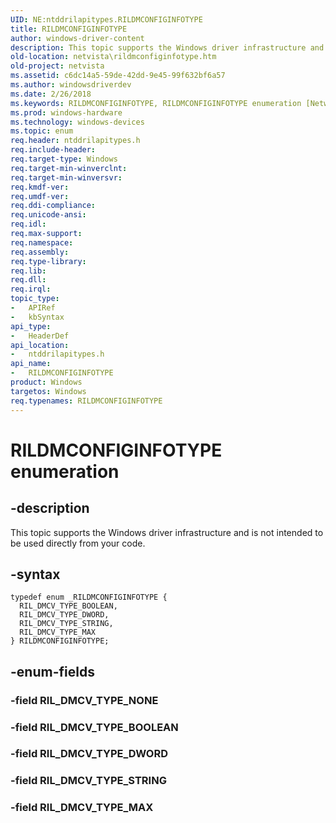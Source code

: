 ```yaml
---
UID: NE:ntddrilapitypes.RILDMCONFIGINFOTYPE
title: RILDMCONFIGINFOTYPE
author: windows-driver-content
description: This topic supports the Windows driver infrastructure and is not intended to be used directly from your code.
old-location: netvista\rildmconfiginfotype.htm
old-project: netvista
ms.assetid: c6dc14a5-59de-42dd-9e45-99f632bf6a57
ms.author: windowsdriverdev
ms.date: 2/26/2018
ms.keywords: RILDMCONFIGINFOTYPE, RILDMCONFIGINFOTYPE enumeration [Network Drivers Starting with Windows Vista], RIL_DMCV_TYPE_BOOLEAN, RIL_DMCV_TYPE_DWORD, RIL_DMCV_TYPE_MAX, RIL_DMCV_TYPE_STRING, netvista.rildmconfiginfotype, ntddrilapitypes/RILDMCONFIGINFOTYPE, ntddrilapitypes/RIL_DMCV_TYPE_BOOLEAN, ntddrilapitypes/RIL_DMCV_TYPE_DWORD, ntddrilapitypes/RIL_DMCV_TYPE_MAX, ntddrilapitypes/RIL_DMCV_TYPE_STRING
ms.prod: windows-hardware
ms.technology: windows-devices
ms.topic: enum
req.header: ntddrilapitypes.h
req.include-header: 
req.target-type: Windows
req.target-min-winverclnt: 
req.target-min-winversvr: 
req.kmdf-ver: 
req.umdf-ver: 
req.ddi-compliance: 
req.unicode-ansi: 
req.idl: 
req.max-support: 
req.namespace: 
req.assembly: 
req.type-library: 
req.lib: 
req.dll: 
req.irql: 
topic_type:
-	APIRef
-	kbSyntax
api_type:
-	HeaderDef
api_location:
-	ntddrilapitypes.h
api_name:
-	RILDMCONFIGINFOTYPE
product: Windows
targetos: Windows
req.typenames: RILDMCONFIGINFOTYPE
---
```


# RILDMCONFIGINFOTYPE enumeration


## -description


This topic supports the Windows driver infrastructure and is not intended to be used directly from your code.


## -syntax


````
typedef enum _RILDMCONFIGINFOTYPE { 
  RIL_DMCV_TYPE_BOOLEAN,
  RIL_DMCV_TYPE_DWORD,
  RIL_DMCV_TYPE_STRING,
  RIL_DMCV_TYPE_MAX
} RILDMCONFIGINFOTYPE;
````


## -enum-fields




### -field RIL_DMCV_TYPE_NONE


### -field RIL_DMCV_TYPE_BOOLEAN


### -field RIL_DMCV_TYPE_DWORD


### -field RIL_DMCV_TYPE_STRING


### -field RIL_DMCV_TYPE_MAX

